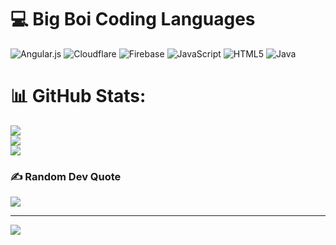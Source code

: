 
# 💻 Big Boi Coding Languages
![Angular.js](https://img.shields.io/badge/angular.js-%23E23237.svg?style=for-the-badge&logo=angularjs&logoColor=white) ![Cloudflare](https://img.shields.io/badge/Cloudflare-F38020?style=for-the-badge&logo=Cloudflare&logoColor=white) ![Firebase](https://img.shields.io/badge/firebase-%23039BE5.svg?style=for-the-badge&logo=firebase) ![JavaScript](https://img.shields.io/badge/javascript-%23323330.svg?style=for-the-badge&logo=javascript&logoColor=%23F7DF1E) ![HTML5](https://img.shields.io/badge/html5-%23E34F26.svg?style=for-the-badge&logo=html5&logoColor=white) ![Java](https://img.shields.io/badge/java-%23ED8B00.svg?style=for-the-badge&logo=java&logoColor=white)
# 📊 GitHub Stats:
![](https://github-readme-stats.vercel.app/api?username=lincolngreatest&theme=material-palenight&hide_border=false&include_all_commits=true&count_private=false)<br/>
![](https://github-readme-streak-stats.herokuapp.com/?user=lincolngreatest&theme=material-palenight&hide_border=false)<br/>
![](https://github-readme-stats.vercel.app/api/top-langs/?username=lincolngreatest&theme=material-palenight&hide_border=false&include_all_commits=true&count_private=false&layout=compact)

### ✍️ Random Dev Quote
![](https://quotes-github-readme.vercel.app/api?type=horizontal&theme=radical)

---
[![](https://visitcount.itsvg.in/api?id=lincolngreatest&icon=6&color=0)](https://visitcount.itsvg.in)

<!-- Proudly created with GPRM ( https://gprm.itsvg.in ) -->
